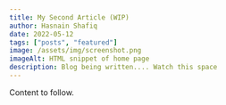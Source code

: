 ```yaml
---
title: My Second Article (WIP)
author: Hasnain Shafiq
date: 2022-05-12
tags: ["posts", "featured"]
image: /assets/img/screenshot.png
imageAlt: HTML snippet of home page
description: Blog being written.... Watch this space
---
```




Content to follow.